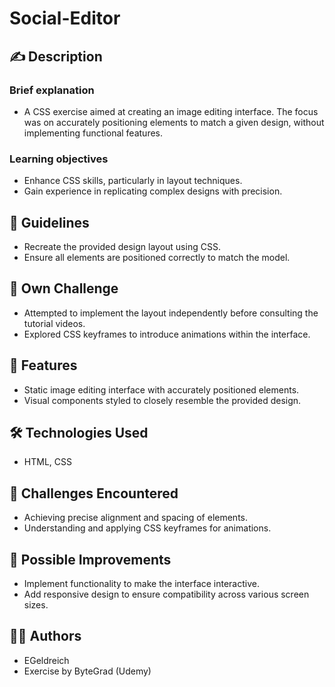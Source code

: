 # Social-Editor

## ✍️ Description

### Brief explanation

-   A CSS exercise aimed at creating an image editing interface. The focus was on accurately positioning elements to match a given design, without implementing functional features.

### Learning objectives

-   Enhance CSS skills, particularly in layout techniques.
-   Gain experience in replicating complex designs with precision.

## 📜 Guidelines

-   Recreate the provided design layout using CSS.
-   Ensure all elements are positioned correctly to match the model.

## 💪 Own Challenge

-   Attempted to implement the layout independently before consulting the tutorial videos.
-   Explored CSS keyframes to introduce animations within the interface.

## 🚀 Features

-   Static image editing interface with accurately positioned elements.
-   Visual components styled to closely resemble the provided design.

## 🛠️ Technologies Used

-   HTML, CSS

## 🤔 Challenges Encountered

-   Achieving precise alignment and spacing of elements.
-   Understanding and applying CSS keyframes for animations.

## 🔮 Possible Improvements

-   Implement functionality to make the interface interactive.
-   Add responsive design to ensure compatibility across various screen sizes.

## 👩‍💻 Authors

-   EGeldreich
-   Exercise by ByteGrad (Udemy)
